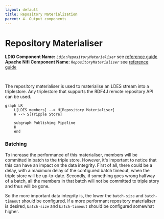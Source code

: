 ```yaml
---
layout: default
title: Repository Materialization
parent: 4. Output components
---
```


# Repository Materialiser

<b>LDIO Component Name:</b> <i>`Ldio:RepositoryMaterialiser`</i> see [reference guide](https://informatievlaanderen.github.io/VSDS-Linked-Data-Interactions/ldio/ldio-outputs/ldio-repository-materialiser) <br>
<b>Apache Nifi Component Name:</b> <i>`RepositoryMaterialiser` </i> see [reference guide]()

<br>

The repository materialiser is used to materialise an LDES stream into a triplestore.
Any triplestore that supports the RDF4J remote repository API can be used.

```mermaid
graph LR
    L[LDES members] --> H[Repository Materialiser]
    H --> S[Tripple Store]

    subgraph Publishing Pipeline
    H
    end
```


### Batching

To increase the performance of this materialiser, members will be committed in batch to the triple store. However, it's
important to notice that this can have an impact on the data integrity. First of all, there could be a delay, with a
maximum delay of the configured batch timeout, when the triple store will be up-to-date. Secondly, if something goes
wrong halfway of a batch, all the members in that batch will not be committed to triple story and thus will be gone.

So the more important data integrity is, the lower the `batch-size` and `batch-timeout` should be configured. If a more
performant repository materialiser is desired, `batch-size` and `batch-timeout` should be configured somewhat higher. 